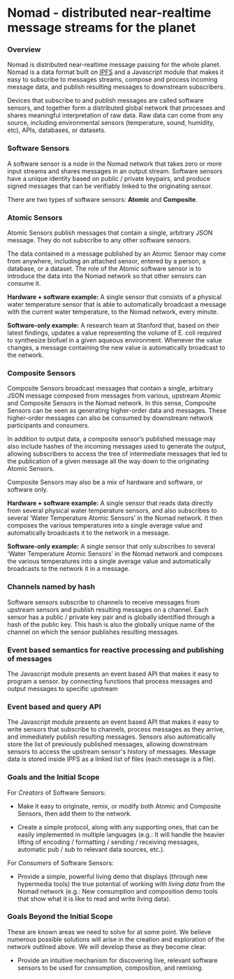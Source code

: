 # Nomad - distributed near-realtime message streams for the planet

### Overview
Nomad is distributed near-realtime message passing for the whole planet. Nomad is a data format built on [IPFS](https://github.com/ipfs/ipfs) and a Javascript module that makes it easy to subscribe to messages streams, compose and process incoming message data, and publish resulting messages to downstream subscribers. 

Devices that subscribe to and publish messages are called software sensors, and together form a distributed global network that processes and shares meaningful interpretation of raw data. Raw data can come from any source, including environmental sensors (temperature, sound, humidity, etc), APIs, databases, or datasets. 

### Software Sensors

A software sensor is a node in the Nomad network that takes zero or more input streams and shares messages in an output stream. Software sensors have a unique identity based on public / private keypairs, and produce signed messages that can be verifiably linked to the originating sensor.

There are two types of software sensors: **Atomic** and **Composite**.

### Atomic Sensors

Atomic Sensors publish messages that contain a single, arbitrary JSON message. They do not subscribe to any other software sensors.

The data contained in a message published by an Atomic Sensor may come from anywhere, including an attached sensor, entered by a person, a database, or a dataset. The role of the Atomic software sensor is to introduce the data into the Nomad network so that other sensors can consume it.

**Hardware + software example:** A single sensor that consists of a physical water temperature sensor that is able to automatically broadcast a message with the current water temperature, to the Nomad network, every minute. 

**Software-only example:** A research team at Stanford that, based on their latest findings, updates a value representing the volume of E. coli required to synthesize biofuel in a given aqueous environment. Whenever the value changes, a message containing the new value is automatically broadcast to the network.

### Composite Sensors

Composite Sensors broadcast messages that contain a single, arbitrary JSON message composed from messages from various, upstream Atomic and Composite Sensors in the Nomad network. In this sense, Composite Sensors can be seen as generating higher-order data and messages. These higher-order messages can also be consumed by downstream network participants and consumers. 

In addition to output data, a composite sensor’s published message may also include hashes of the incoming messages used to generate the output, allowing subscribers to access the tree of intermediate messages that led to the publication of a given message all the way down to the originating Atomic Sensors.

Composite Sensors may also be a mix of hardware and software, or software only. 

**Hardware + software example:** A single sensor that reads data directly from several physical water temperature sensors, and also subscribes to several ‘Water Temperature Atomic Sensors’ in the Nomad network. It then composes the various temperatures into a single average value and automatically broadcasts it to the network in a message. 

**Software-only example:** A single sensor that only subscribes to several ‘Water Temperature Atomic Sensors’ in the Nomad network and composes the various temperatures into a single average value and automatically broadcasts to the network it in a message. 

### Channels named by hash

Software sensors subscribe to channels to receive messages from upstream sensors and publish resulting messages on a channel. Each sensor has a public / private key pair and is globally identified through a hash of the public key. This hash is also the globally unique name of the channel on which the sensor publishes resulting messages.

### Event based semantics for reactive processing and publishing of messages
The Javascript module presents an event based API that makes it easy to program a sensor. by connecting functions that process messages and output messages to specific upstream 

### Event based and query API
The Javascript module presents an event based API that makes it easy to write sensors that subscribe to channels, process messages as they arrive, and immediately publish resulting messages. Sensors also automatically store the list of previously published messages, allowing downstream sensors to access the upstream sensor's history of messages. Message data is stored inside IPFS as a linked list of files (each message is a file).

### Goals and the Initial Scope

For *Creators* of Software Sensors:

* Make it easy to originate, remix, or modify both Atomic and Composite Sensors, then add them to the network.

* Create a simple protocol, along with any supporting ones, that can be easily implemented in multiple languages (e.g.: It will handle the heavier lifting of encoding / formatting / sending / receiving messages, automatic pub / sub to relevant data sources, etc.).

For *Consumers* of Software Sensors:

* Provide a simple, powerful living demo that displays (through new hypermedia tools) the true potential of working with *living data* from the Nomad network (e.g.: New consumption and composition demo tools that show what it is like to read and write living data).

### Goals Beyond the Initial Scope

These are known areas we need to solve for at some point. We believe numerous possible solutions will arise in the creation and exploration of the network outlined above. We will develop these as they become clear.

* Provide an intuitive mechanism for discovering live, relevant software sensors to be used for consumption, composition, and remixing.
